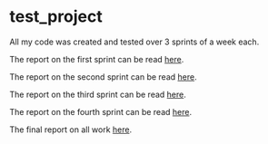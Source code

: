 # test_project
All my code was created and tested over 3 sprints of a week each.

The report on the first sprint can be read [here](Reports/WEEKLY_REPORT.pdf). 

The report on the second sprint can be read [here](Reports/WEEKLY_REPORT_2.pdf).

The report on the third sprint can be read [here](Reports/WEEKLY_REPORT_3.pdf).  

The report on the fourth sprint can be read [here](Reports/WEEKLY_REPORT_4.pdf).  

The final report on all work [here](Reports/FINAL_REPORT.pdf).  
